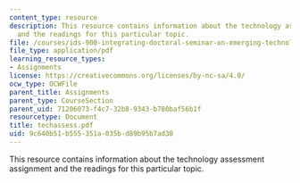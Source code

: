 ```yaml
---
content_type: resource
description: This resource contains information about the technology assessment assignment
  and the readings for this particular topic.
file: /courses/ids-900-integrating-doctoral-seminar-on-emerging-technologies-fall-2005/9c640b51b555351a035bd89b95b7ad30_techassess.pdf
file_type: application/pdf
learning_resource_types:
- Assignments
license: https://creativecommons.org/licenses/by-nc-sa/4.0/
ocw_type: OCWFile
parent_title: Assignments
parent_type: CourseSection
parent_uid: 71206073-f4c7-32b8-9343-b780baf56b1f
resourcetype: Document
title: techassess.pdf
uid: 9c640b51-b555-351a-035b-d89b95b7ad30
---
```

This resource contains information about the technology assessment assignment and the readings for this particular topic.